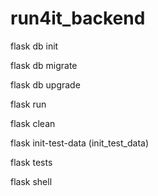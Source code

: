 # run4it_backend

flask db init

flask db migrate

flask db upgrade

flask run

flask clean

flask init-test-data (init_test_data)

flask tests

flask shell
